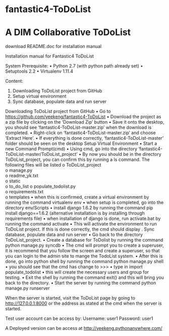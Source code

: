 fantastic4-ToDoList
===================

A DIM Collaborative ToDoList
============================

download README.doc for installation manual



Installation manual for Fantastic4 ToDoList

System Prerequisite:
•	Python 2.7 (with python path already set)
•	Setuptools 2.2
•	Virtualenv 1.11.4

Content:
1.	Downloading ToDoList project from GitHub
2.	Setup virtual environment
3.	Sync database,  populate data and run server

Downloading ToDoList project from GitHub
•	Go to https://github.com/yeekeng/fantastic4-ToDoList
•	Download the project as a zip file by clicking on the ‘Download Zip’ button
•	Save it onto the desktop, you should see ‘fantastic4-ToDoList-master.zip’ when the download is completed.
•	Right-click on ‘fantastic4-ToDoList-master.zip’ and choose ‘Extract Here’.
•	If everything is done correctly, ‘fantastic4-ToDoList-master’ folder should be seen on the desktop
Setup Virtual Environment
•	Start a new Command Prompt(cmd)
•	Using  cmd, go into the directory ‘fantastic4-ToDoList-master/ToDoList_project’
•	By now you should be in the directory ToDoList_project, you can confirm this by running a ls command. The following files will be listed
o	ToDoList_project  
o	manage.py             
o	readme_yk.txt     
o	static    
o	to_do_list
o	populate_todolist.py  
o	requirements.txt  
o	templates
•	when this is confirmed, create a virtual environment by running the command 
virtualenv env 
•	when setup is completed, go into the directory env/Scripts 
•	install django 1.6.2 by running the command pip install django==1.6.2 
(alternative installation is by installing through requirements file)
•	when installation of django is done, run activate.bat by running the command activate
•	This will activate the environment to run ToDoList project. If this is done correctly, the cmd should display <env>.
Sync database, populate data and run server
•	Go back to the directory ToDoList_project. 
•	Create a database for ToDolist by running the command python manage.py syncdb
•	The cmd will prompt you to create a superuser, it is recommend that you follow the screen and create a superuser, so that you can login to the admin site to mange the TodoList system.
•	After this is done, go into python shell by running the command python manage.py shell
•	you should see that the cmd has change to >>> 
•	type in import populate_todolist
•	this will create the necessary users and group for testing.
•	Exit the shell by running the command exit() and this will bring you back to the directory.
•	Start the server by running the command python manage.py runserver

When the server is started, visit the ToDoList page by going to http://127.0.0.1:8000 or the address as stated at the cmd when the server is started.

Test user account can be access by:
Username: user1
Password: user1

A Deployed version can be access at http://yeekeng.pythonanywhere.com/ 




